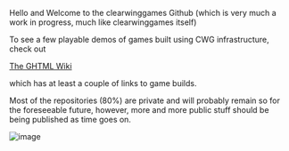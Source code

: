Hello and Welcome to the clearwinggames Github (which is very much a work in progress, much like clearwinggames itself)

To see a few playable demos of games built using CWG infrastructure, check out

[The GHTML Wiki](../../../GHTML/wiki)

which has at least a couple of links to game builds.

Most of the repositories (80%) are private and will probably remain so for the foreseeable future, however, more and more public stuff should be being published as time goes on.

![image](https://avatars.githubusercontent.com/u/80926717?s=400&u=d1d6774d600a3d8e4326a1f3c9abed9cbe5fb435&v=4)


<!--
**clearwinggames/clearwinggames** is a ✨ _special_ ✨ repository because its `README.md` (this file) appears on your GitHub profile.

Here are some ideas to get you started:

- 🔭 I’m currently working on ...
- 🌱 I’m currently learning ...
- 👯 I’m looking to collaborate on ...
- 🤔 I’m looking for help with ...
- 💬 Ask me about ...
- 📫 How to reach me: ...
- 😄 Pronouns: ...
- ⚡ Fun fact: ...
-->
